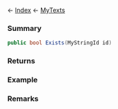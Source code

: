 ← [Index](Api-Index) ← [MyTexts](VRage.MyTexts)

### Summary

```csharp
public bool Exists(MyStringId id)
```

### Returns

### Example

### Remarks

